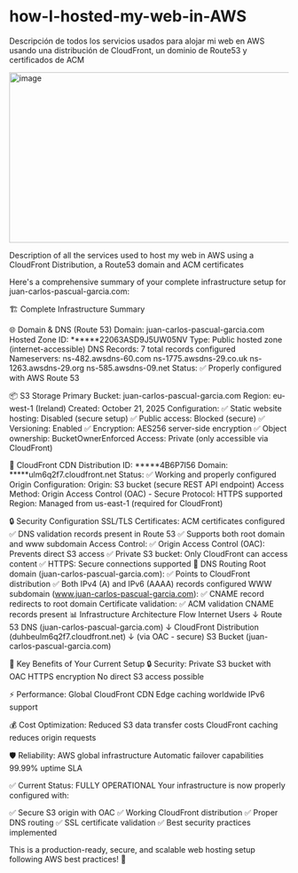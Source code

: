 # how-I-hosted-my-web-in-AWS

Descripción de todos los servicios usados para alojar mi web en AWS usando una distribución de CloudFront, un dominio de Route53 y certificados de ACM

<img width="848" height="307" alt="image" src="https://github.com/user-attachments/assets/810cf34b-e00d-44ab-88a8-2d820ff3b75b" />


Description of all the services used to host my web in AWS using a CloudFront Distribution, a Route53 domain and ACM certificates

Here's a comprehensive summary of your complete infrastructure setup for juan-carlos-pascual-garcia.com:

🏗️ Complete Infrastructure Summary

🌐 Domain & DNS (Route 53)
Domain: juan-carlos-pascual-garcia.com
Hosted Zone ID: ******22063ASD9J5UW05NV
Type: Public hosted zone (internet-accessible)
DNS Records: 7 total records configured
Nameservers:
ns-482.awsdns-60.com
ns-1775.awsdns-29.co.uk
ns-1263.awsdns-29.org
ns-585.awsdns-09.net
Status: ✅ Properly configured with AWS Route 53

📦 S3 Storage
Primary Bucket: juan-carlos-pascual-garcia.com
Region: eu-west-1 (Ireland)
Created: October 21, 2025
Configuration:
✅ Static website hosting: Disabled (secure setup)
✅ Public access: Blocked (secure)
✅ Versioning: Enabled
✅ Encryption: AES256 server-side encryption
✅ Object ownership: BucketOwnerEnforced
Access: Private (only accessible via CloudFront)

🚀 CloudFront CDN
Distribution ID: *****4B6P7I56
Domain: *****ulm6q2f7.cloudfront.net
Status: ✅ Working and properly configured
Origin Configuration:
Origin: S3 bucket (secure REST API endpoint)
Access Method: Origin Access Control (OAC) - Secure
Protocol: HTTPS supported
Region: Managed from us-east-1 (required for CloudFront)

🔒 Security Configuration
SSL/TLS Certificates: ACM certificates configured
✅ DNS validation records present in Route 53
✅ Supports both root domain and www subdomain
Access Control:
✅ Origin Access Control (OAC): Prevents direct S3 access
✅ Private S3 bucket: Only CloudFront can access content
✅ HTTPS: Secure connections supported
🔗 DNS Routing
Root domain (juan-carlos-pascual-garcia.com):
✅ Points to CloudFront distribution
✅ Both IPv4 (A) and IPv6 (AAAA) records configured
WWW subdomain (www.juan-carlos-pascual-garcia.com):
✅ CNAME record redirects to root domain
Certificate validation:
✅ ACM validation CNAME records present
📊 Infrastructure Architecture Flow
Internet Users
       ↓
Route 53 DNS (juan-carlos-pascual-garcia.com)
       ↓
CloudFront Distribution (duhbeulm6q2f7.cloudfront.net)
       ↓ (via OAC - secure)
S3 Bucket (juan-carlos-pascual-garcia.com)

🎯 Key Benefits of Your Current Setup
🔒 Security:
Private S3 bucket with OAC
HTTPS encryption
No direct S3 access possible

⚡ Performance:
Global CloudFront CDN
Edge caching worldwide
IPv6 support

💰 Cost Optimization:
Reduced S3 data transfer costs
CloudFront caching reduces origin requests

🛡️ Reliability:
AWS global infrastructure
Automatic failover capabilities
99.99% uptime SLA

✅ Current Status: FULLY OPERATIONAL
Your infrastructure is now properly configured with:

✅ Secure S3 origin with OAC
✅ Working CloudFront distribution
✅ Proper DNS routing
✅ SSL certificate validation
✅ Best security practices implemented

This is a production-ready, secure, and scalable web hosting setup following AWS best practices! 🎉




